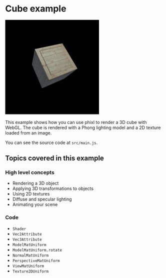 # Cube example

<img src="./screenshot.png" width="300">

This example shows how you can use phixl to render a 3D cube with WebGL.
The cube is rendered with a Phong lighting model and a 2D texture loaded from an image.

You can see the source code at `src/main.js`.

## Topics covered in this example

### High level concepts

- Rendering a 3D object
- Applying 3D transformations to objects
- Using 2D textures
- Diffuse and specular lighting
- Animating your scene

### Code

- `Shader`
- `Vec2Attribute`
- `Vec3Attribute`
- `ModelMatUniform`
- `ModelMatUniform.rotate`
- `NormalMatUniform`
- `PerspectiveMatUniform`
- `ViewMatUniform`
- `Texture2DUniform`
